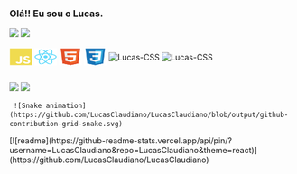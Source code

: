 ### Olá!! Eu sou o Lucas.

<div>
  
<img height="180em" src="https://github-readme-stats.vercel.app/api?username=LucasClaudiano&show_icons=true&theme=dark">
<img height="180em" src="https://github-readme-stats.vercel.app/api/top-langs/?username=anuraghazra&layout=donut&theme=dark">
</div>

<div style="display: inline_block"><br>
  <img align="center" alt="Lucas-Js" height="30" width="40" src="https://raw.githubusercontent.com/devicons/devicon/master/icons/javascript/javascript-plain.svg">
  <img align="center" alt="Lucas-React" height="30" width="40" src="https://raw.githubusercontent.com/devicons/devicon/master/icons/react/react-original.svg">
  <img align="center" alt="Lucas-HTML" height="30" width="40" src="https://raw.githubusercontent.com/devicons/devicon/master/icons/html5/html5-original.svg">
  <img align="center" alt="Lucas-CSS" height="30" width="40" src="https://raw.githubusercontent.com/devicons/devicon/master/icons/css3/css3-original.svg">
  <img align="center" alt="Lucas-CSS" height="30" width="40" src="https://cdn.jsdelivr.net/gh/devicons/devicon/icons/php/php-original.svg">
  <img align="center" alt="Lucas-CSS" height="30" width="40" src="https://cdn.jsdelivr.net/gh/devicons/devicon/icons/c/c-original.svg">
</div>
  
  ##

  <div> 
  <a href="linkedin.com/in/lucas-matias-claudiano" target="_blank"><img src="https://img.shields.io/badge/-LinkedIn-%230077B5?style=for-the-badge&logo=linkedin&logoColor=white" target="_blank"></a> 
  <a href = "mailto:lucas_engenheirosoftware"><img src="https://img.shields.io/badge/-Gmail-%23333?style=for-the-badge&logo=gmail&logoColor=white](https://img.shields.io/badge/Microsoft_Outlook-0078D4?style=for-the-badge&logo=microsoft-outlook&logoColor=white)https://img.shields.io/badge/Microsoft_Outlook-0078D4?style=for-the-badge&logo=microsoft-outlook&logoColor=white" target="_blank"></a>

     ![Snake animation](https://github.com/LucasClaudiano/LucasClaudiano/blob/output/github-contribution-grid-snake.svg)
</div>

<div>
  [![readme](https://github-readme-stats.vercel.app/api/pin/?username=LucasClaudiano&repo=LucasClaudiano&theme=react)](https://github.com/LucasClaudiano/LucasClaudiano)
</div>
